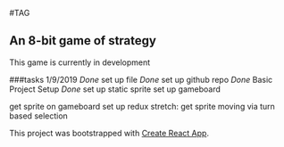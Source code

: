 #TAG
## An 8-bit game of strategy

This game is currently in development

###tasks 1/9/2019
*Done* set up file
*Done* set up github repo
*Done* Basic Project Setup
*Done* set up static sprite
set up gameboard

get sprite on gameboard
set up redux
stretch: get sprite moving via turn based selection



This project was bootstrapped with [Create React App](https://github.com/facebook/create-react-app).

